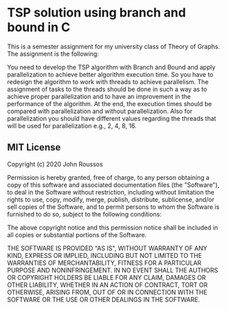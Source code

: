 # TSP solution using branch and bound in C

This is a semester assignment for my university class of Theory of Graphs.
The assignment is the following:


You need to develop the TSP algorithm with Branch and Bound and apply parallelization to achieve better algorithm execution time. So you have to redesign the algorithm to work with threads to achieve parallelism. The assignment of tasks to the threads should be done in such a way as to achieve proper parallelization and to have an improvement in the performance of the algorithm. At the end, the execution times should be compared with parallelization and without parallelization. Also for parallelization you should have different values regarding the threads that will be used for parallelization e.g., 2, 4, 8, 16.

## MIT License

Copyright (c) 2020 John Roussos

Permission is hereby granted, free of charge, to any person obtaining a copy
of this software and associated documentation files (the "Software"), to deal
in the Software without restriction, including without limitation the rights
to use, copy, modify, merge, publish, distribute, sublicense, and/or sell
copies of the Software, and to permit persons to whom the Software is
furnished to do so, subject to the following conditions:

The above copyright notice and this permission notice shall be included in all
copies or substantial portions of the Software.

THE SOFTWARE IS PROVIDED "AS IS", WITHOUT WARRANTY OF ANY KIND, EXPRESS OR
IMPLIED, INCLUDING BUT NOT LIMITED TO THE WARRANTIES OF MERCHANTABILITY,
FITNESS FOR A PARTICULAR PURPOSE AND NONINFRINGEMENT. IN NO EVENT SHALL THE
AUTHORS OR COPYRIGHT HOLDERS BE LIABLE FOR ANY CLAIM, DAMAGES OR OTHER
LIABILITY, WHETHER IN AN ACTION OF CONTRACT, TORT OR OTHERWISE, ARISING FROM,
OUT OF OR IN CONNECTION WITH THE SOFTWARE OR THE USE OR OTHER DEALINGS IN THE
SOFTWARE.